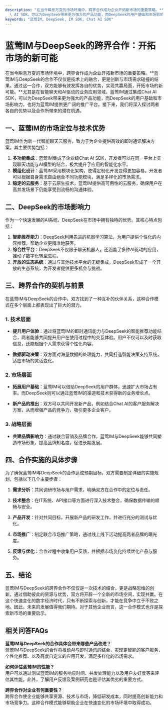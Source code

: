 ```yaml
---
description: "在当今瞬息万变的市场环境中，跨界合作成为企业开拓新市场的重要策略。**蓝莺IM与DeepSeek的合作不仅仅是技术上的融合，更是创新与市场需求碰撞的结果。通过这一合作，双方能够有效发挥各自的优势，实现共赢局面，开拓市场的新可能。**尤其是在智能聊天和AI驱动的业务应用领域，蓝莺IM通过集成Chat\
  \ AI SDK，可以为DeepSeek带来更为强大的产品功能，而DeepSeek的用户基础和市场影响力，也将为蓝莺IM提供更广阔的推广平台。接下来，我们将深入探讨两者各自的优势以及合作所带来的潜在机遇。"
keywords: "蓝莺IM, DeepSeek, IM SDK, Chat AI SDK"
---
```

# 蓝莺IM与DeepSeek的跨界合作：开拓市场的新可能

在当今瞬息万变的市场环境中，跨界合作成为企业开拓新市场的重要策略。**蓝莺IM与DeepSeek的合作不仅仅是技术上的融合，更是创新与市场需求碰撞的结果。通过这一合作，双方能够有效发挥各自的优势，实现共赢局面，开拓市场的新可能。**尤其是在智能聊天和AI驱动的业务应用领域，蓝莺IM通过集成Chat AI SDK，可以为DeepSeek带来更为强大的产品功能，而DeepSeek的用户基础和市场影响力，也将为蓝莺IM提供更广阔的推广平台。接下来，我们将深入探讨两者各自的优势以及合作所带来的潜在机遇。

## 一、蓝莺IM的市场定位与技术优势

蓝莺IM作为新一代智能聊天云服务，致力于为企业提供高效的即时通讯解决方案。其主要优势包括：

1. **多功能集成**：蓝莺IM集成了企业级Chat AI SDK，开发者可以在同一平台上实现聊天功能与AI模型的结合，极大提升了应用的智能化水平。
2. **模组化设计**：蓝莺IM采用模块化架构，使得定制化开发变得更加容易。开发者可以根据自身需求自由组合不同功能模块，满足多样化的市场需求。
3. **稳定的云服务**：基于云原生技术，蓝莺IM提供高可用性的云服务，确保用户在高并发场景下仍能享受到流畅的沟通体验。

## 二、DeepSeek的市场影响力

作为一个快速发展的AI系统，DeepSeek在市场中拥有独特的优势。其核心特点包括：

1. **智能推荐能力**：DeepSeek利用先进的机器学习算法，为用户提供个性化的内容推荐，帮助企业更精准地获客。
2. **综合性平台**：DeepSeek不仅限于聊天机器人，还涵盖了多种AI驱动的应用，推动了数字化转型进程。
3. **开放的生态系统**：通过与其他技术平台的无缝集成，DeepSeek形成了一个开放的生态系统，为开发者提供更多机会与挑战。

## 三、跨界合作的契机与前景

在蓝莺IM与DeepSeek的合作中，双方找到了一种互补的伙伴关系，这种合作模式在多个层面上都表现出了巨大的潜力。

### 1. 技术层面

- **提升用户体验**：通过将蓝莺IM的即时通讯能力与DeepSeek的智能推荐功能结合，两者能够共同提升用户在使用过程中的交互体验。用户不仅可以及时获取信息，还能根据个人需求获得个性化内容。
  
- **数据驱动决策**：双方面对海量数据的处理能力，共同打造智能决策支持系统，适应市场的灵活变化。

### 2. 市场层面

- **拓展用户基础**：蓝莺IM可以借助DeepSeek的用户群体，迅速扩大市场占有率。而DeepSeek则可以通过蓝莺IM的渠道和技术获得新的业务增长点。
  
- **新产品的推出**：双方可以共同开发新产品，例如结合Chat AI的客户服务解决方案，从而增强产品的竞争力，吸引更多企业客户。

### 3. 战略层面

- **共建品牌影响力**：通过联合营销及品牌合作，蓝莺IM与DeepSeek能够共同塑造市场形象，提高品牌知名度，促进长期发展。

## 四、合作实施的具体步骤

为了确保蓝莺IM与DeepSeek的合作达成预期目标，双方需要制定详细的实施规划，包括以下几个主要步骤：

1. **需求分析**：共同调研市场与用户需求，明确双方在合作中的定位与责任。
   
2. **技术整合**：在IT系统、API接口等方面进行深入技术整合，确保数据传输的顺畅与安全。

3. **产品开发**：针对共同目标，开展新产品的研发工作，并进行充分的测试与优化。

4. **市场推广**：制定联合市场推广策略，通过线上线下活动提高两者品牌的曝光度。

5. **反馈与优化**：合作过程中收集用户反馈，并根据市场变化持续优化产品与服务。

## 五、结论

蓝莺IM与DeepSeek的跨界合作不仅仅是一次技术的结合，更是战略思维的创新。通过借助彼此的资源与优势，双方将开辟一个全新的市场空间，实现共赢。在这个快速变化的数字经济时代，只有不断探索与创新，才能在竞争中立于不败之地。因此，未来的发展值得我们期待。对于其他企业而言，这一合作模式也许是探索新市场的重要启示。

## 相关问答FAQs

**蓝莺IM与DeepSeek的合作具体会带来哪些产品改进？**  
蓝莺IM与DeepSeek的合作将推动AI与即时通讯的结合，实现更智能的客户服务、个性化推荐、以及高度自定义的应用开发，满足多样化的市场需求。

**如何评估蓝莺IM的性能？**  
用户可以通过测试蓝莺IM的服务响应时间、并发处理能力以及用户友好度等来评估其性能。此外，了解用户反馈及案例研究也是评估其优劣的重要方式。

**跨界合作对企业有何重要性？**  
跨界合作使企业能够共享资源、技术与市场，降低研发成本，同时提高创新能力和市场竞争力。这种合作模式能够帮助企业在快速变化的市场环境中取得成功。
